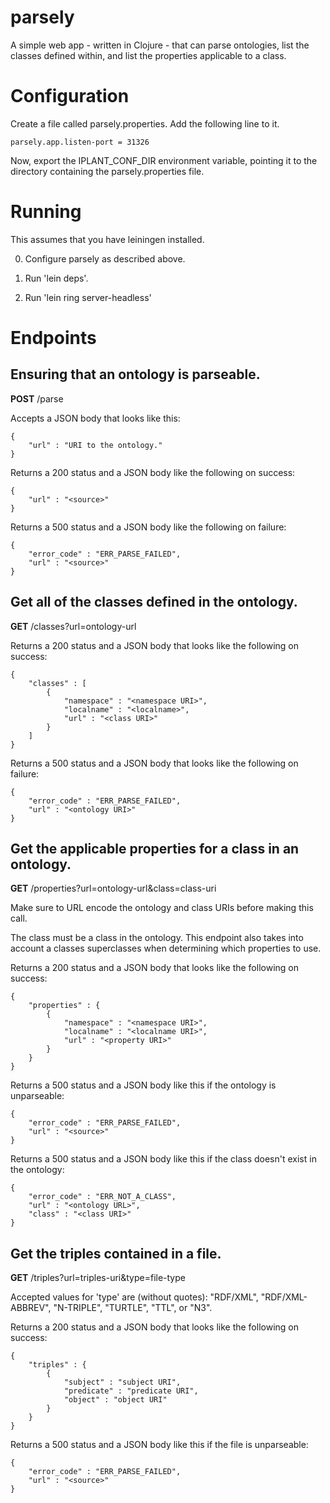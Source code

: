 # parsely

A simple web app - written in Clojure - that can parse ontologies, list the classes defined within, and list the properties applicable to  a class.

# Configuration

Create a file called parsely.properties. Add the following line to it.

    parsely.app.listen-port = 31326

Now, export the IPLANT_CONF_DIR environment variable, pointing it to the directory containing the parsely.properties file.

# Running

This assumes that you have leiningen installed.

0. Configure parsely as described above.

1. Run 'lein deps'.

2. Run 'lein ring server-headless'

# Endpoints

## Ensuring that an ontology is parseable.

__POST__ /parse

Accepts a JSON body that looks like this:

    {
        "url" : "URI to the ontology."
    }

Returns a 200 status and a JSON body like the following on success:

    {
        "url" : "<source>"
    }

Returns a 500 status and a JSON body like the following on failure:

    {
        "error_code" : "ERR_PARSE_FAILED",
        "url" : "<source>"
    }

## Get all of the classes defined in the ontology.

__GET__ /classes?url=ontology-url

Returns a 200 status and a JSON body that looks like the following on success:

    {
        "classes" : [
            {
                "namespace" : "<namespace URI>",
                "localname" : "<localname>",
                "url" : "<class URI>"
            }
        ]
    }

Returns a 500 status and a JSON body that looks like the following on failure:

    {
        "error_code" : "ERR_PARSE_FAILED",
        "url" : "<ontology URI>"
    }

## Get the applicable properties for a class in an ontology.

__GET__ /properties?url=ontology-url&class=class-uri

Make sure to URL encode the ontology and class URIs before making this call.

The class must be a class in the ontology. This endpoint also takes into account a classes superclasses when determining which properties to use.

Returns a 200 status and a JSON body that looks like the following on success:

    {
        "properties" : {
            {
                "namespace" : "<namespace URI>",
                "localname" : "<localname URI>",
                "url" : "<property URI>"
            }
        }
    }

Returns a 500 status and a JSON body like this if the ontology is unparseable:

    {
        "error_code" : "ERR_PARSE_FAILED",
        "url" : "<source>"
    }

Returns a 500 status and a JSON body like this if the class doesn't exist in the ontology:

    {
        "error_code" : "ERR_NOT_A_CLASS",
        "url" : "<ontology URL>",
        "class" : "<class URI>"
    }

## Get the triples contained in a file.

__GET__ /triples?url=triples-uri&type=file-type

Accepted values for 'type' are (without quotes): "RDF/XML", "RDF/XML-ABBREV", "N-TRIPLE", "TURTLE", "TTL", or "N3".

Returns a 200 status and a JSON body that looks like the following on success:

    {
        "triples" : {
            {
                "subject" : "subject URI",
                "predicate" : "predicate URI",
                "object" : "object URI"
            }
        }
    }

Returns a 500 status and a JSON body like this if the file is unparseable:

    {
        "error_code" : "ERR_PARSE_FAILED",
        "url" : "<source>"
    }
